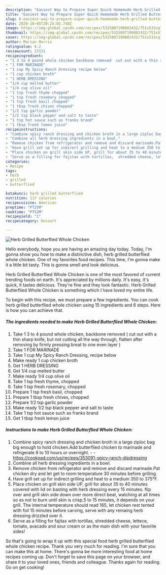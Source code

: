 ```yaml
---
description: "Easiest Way to Prepare Super Quick Homemade Herb Grilled Butterflied Whole Chicken"
title: "Easiest Way to Prepare Super Quick Homemade Herb Grilled Butterflied Whole Chicken"
slug: 6-easiest-way-to-prepare-super-quick-homemade-herb-grilled-butterflied-whole-chicken
date: 2020-10-05T20:25:03.748Z
image: https://img-global.cpcdn.com/recipes/5325807190802432/751x532cq70/herb-grilled-butterflied-whole-chicken-recipe-main-photo.jpg
thumbnail: https://img-global.cpcdn.com/recipes/5325807190802432/751x532cq70/herb-grilled-butterflied-whole-chicken-recipe-main-photo.jpg
cover: https://img-global.cpcdn.com/recipes/5325807190802432/751x532cq70/herb-grilled-butterflied-whole-chicken-recipe-main-photo.jpg
author: Marian Morris
ratingvalue: 4.2
reviewcount: 23131
recipeingredient:
- "1 3 to 4 pound whole chicken backbone removed  cut out with a thin sharp knife but not cutting all the way through flatten after removing by firmly pressing breat to one even layer "
- "1 FOR MARINADE"
- "1 cup My Spicy Ranch Dressing recipe below"
- "1 cup chicken broth"
- "1 HERB DRESSING"
- "1/4 cup melted butter"
- "1/4 cup olive oil"
- "1 tsp fresh thyme chopped"
- "1 tsp fresh rosemary chopped"
- "1 tsp fresh basil chopped"
- "1 tbsp fresh chives chopped"
- "1/2 tsp garlic powder"
- "1/2 tsp black pepper and salt to taste"
- "1 tsp hot sauce such as franks brand"
- "1 tbsp fresh lemon juice"
recipeinstructions:
- "Combine spicy ranch dressing and chicken broth in a large ziploc bag big enough to hold chicken.Add butterflied chicken to marinade and refrigerate 8 to 10 hours or overnight.  https://cookpad.com/us/recipes/353091-spicy-ranch-dipdressing"
- "Combine all herb dressing ingredients in a bowl."
- "Remove chicken from refrigerator and remove and discard marinade.Pat chicken dry and let get to room temperature 30 minutes before grilling."
- "Have grill set up for indirect grilling and heat to a medium 350 to 375°F."
- "Place chicken on grill skin side UP, grill for about 35 to 40 minutes covered with lid on basting with herb dressing every 15 minutes. flip over and grill skin side down over more direct beat, watching at all times so as not to burn until skin is crisp,5 to 15 minutes, it depends on your grill. The internal temperature should read 165, let chicken rest tented with foil 15 minutes before carving, serve with any remaing herb dressing drizzled over it."
- "Serve as a filling for fajitas with tortillas,  shredded cheese, lettece, tomato, avacado and sour cream or as the main dish with your favorite sides!"
categories:
- Recipe
tags:
- herb
- grilled
- butterflied

katakunci: herb grilled butterflied 
nutrition: 117 calories
recipecuisine: American
preptime: "PT25M"
cooktime: "PT52M"
recipeyield: "1"
recipecategory: Dessert

---
```



![Herb Grilled Butterflied Whole Chicken](https://img-global.cpcdn.com/recipes/5325807190802432/751x532cq70/herb-grilled-butterflied-whole-chicken-recipe-main-photo.jpg)

Hello everybody, hope you are having an amazing day today. Today, I'm gonna show you how to make a distinctive dish, herb grilled butterflied whole chicken. One of my favorites food recipes. This time, I'm gonna make it a little bit tasty. This is gonna smell and look delicious.



Herb Grilled Butterflied Whole Chicken is one of the most favored of current trending foods on earth. It's appreciated by millions daily. It's easy, it's quick, it tastes delicious. They're fine and they look fantastic. Herb Grilled Butterflied Whole Chicken is something which I have loved my entire life.


To begin with this recipe, we must prepare a few ingredients. You can cook herb grilled butterflied whole chicken using 15 ingredients and 6 steps. Here is how you can achieve that.

<!--inarticleads1-->

##### The ingredients needed to make Herb Grilled Butterflied Whole Chicken:

1. Take 1 3 to 4 pound whole chicken, backbone removed ( cut out with a thin sharp knife, but not cutting all the way through, flatten after removing by firmly pressing breat to one even layer )
1. Take 1 FOR MARINADE
1. Take 1 cup My Spicy Ranch Dressing, recipe below
1. Make ready 1 cup chicken broth
1. Get 1 HERB DRESSING
1. Get 1/4 cup melted butter
1. Make ready 1/4 cup olive oil
1. Take 1 tsp fresh thyme, chopped
1. Take 1 tsp fresh rosemary, chopped
1. Prepare 1 tsp fresh basil, chopped
1. Prepare 1 tbsp fresh chives, chopped
1. Prepare 1/2 tsp garlic powder
1. Make ready 1/2 tsp black pepper and salt to taste
1. Take 1 tsp hot sauce such as franks brand
1. Get 1 tbsp fresh lemon juice




<!--inarticleads2-->

##### Instructions to make Herb Grilled Butterflied Whole Chicken:

1. Combine spicy ranch dressing and chicken broth in a large ziploc bag big enough to hold chicken.Add butterflied chicken to marinade and refrigerate 8 to 10 hours or overnight. -  - https://cookpad.com/us/recipes/353091-spicy-ranch-dipdressing
1. Combine all herb dressing ingredients in a bowl.
1. Remove chicken from refrigerator and remove and discard marinade.Pat chicken dry and let get to room temperature 30 minutes before grilling.
1. Have grill set up for indirect grilling and heat to a medium 350 to 375°F.
1. Place chicken on grill skin side UP, grill for about 35 to 40 minutes covered with lid on basting with herb dressing every 15 minutes. flip over and grill skin side down over more direct beat, watching at all times so as not to burn until skin is crisp,5 to 15 minutes, it depends on your grill. The internal temperature should read 165, let chicken rest tented with foil 15 minutes before carving, serve with any remaing herb dressing drizzled over it.
1. Serve as a filling for fajitas with tortillas,  shredded cheese, lettece, tomato, avacado and sour cream or as the main dish with your favorite sides!




So that's going to wrap it up with this special food herb grilled butterflied whole chicken recipe. Thank you very much for reading. I'm sure that you can make this at home. There's gonna be more interesting food at home recipes coming up. Don't forget to save this page on your browser, and share it to your loved ones, friends and colleague. Thanks again for reading. Go on get cooking!
